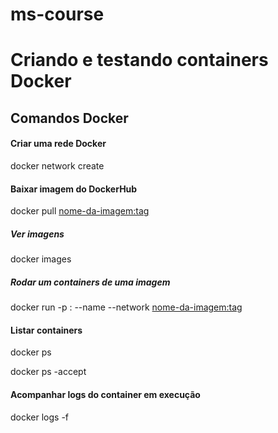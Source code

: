 # ms-course


# Criando e testando containers Docker

## Comandos Docker
#### Criar uma rede Docker

docker network create <nome-da-rede>

#### Baixar imagem do DockerHub
docker pull <nome-da-imagem:tag>

##### Ver imagens
docker images

##### Rodar um containers de uma imagem

docker run -p <porta-externa>:<porta-interna> --name <nome-do-containers> --network <nome-da-rede><nome-da-imagem:tag>

#### Listar containers
docker ps

docker ps -accept

#### Acompanhar logs do container em execução
docker logs -f <container-id>